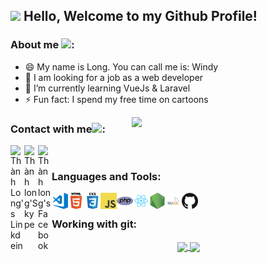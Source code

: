 <h2> <img src="https://emojis.slackmojis.com/emojis/images/1588315024/8823/hyperkitty.gif?1588315024" width="30" /> Hello, Welcome to my Github Profile! </h2>

### About me <img src="https://raw.githubusercontent.com/nguyenthanhlong11/nguyenthanhlong11/master/Assets/hi.gif" width="40px"/>:
- 😄 My name is Long. You can call me is: Windy<br/>
- 🤔 I am looking for a job as a web developer<br/>
- 🌱 I’m currently learning VueJs & Laravel<br/> 
- ⚡ Fun fact: I spend my free time on cartoons
<p>
 <img align="right" src="https://raw.githubusercontent.com/nguyenthanhlong11/nguyenthanhlong11/master/Assets/programmer.gif" width="310px alt="programmergif">
</p>

### Contact with me<img src="https://raw.githubusercontent.com/nguyenthanhlong11/nguyenthanhlong11/master/Assets/handshake.gif" height="32px">:
<a href="https://www.linkedin.com/in/thanh-long/">
  <img align="left" alt="Thành Long's Linkdein" width="22px" src="https://cdn.jsdelivr.net/npm/simple-icons@v3/icons/linkedin.svg" />
</a>
<a href="https://join.skype.com/invite/UwqRy00TIzKX">
  <img align="left" alt="Thành long'Skype" width="22px" src="http://simpleicon.com/wp-content/uploads/skype.png" />
</a>
<a href="https://www.facebook.com/thanh.long117/">
  <img align="left" alt="Thành long's Facebook" width="22px" src="https://cdn.jsdelivr.net/npm/simple-icons@v3/icons/facebook.svg" />
</a><br/>

### Languages and Tools: 
<img align="left" alt="Visual Studio Code" width="26px" src="https://raw.githubusercontent.com/github/explore/80688e429a7d4ef2fca1e82350fe8e3517d3494d/topics/visual-studio-code/visual-studio-code.png" />
<img align="left" alt="HTML5" width="26px" src="https://raw.githubusercontent.com/github/explore/80688e429a7d4ef2fca1e82350fe8e3517d3494d/topics/html/html.png" />
<img align="left" alt="CSS3" width="26px" src="https://raw.githubusercontent.com/github/explore/80688e429a7d4ef2fca1e82350fe8e3517d3494d/topics/css/css.png" />
<img align="left" alt="JavaScript" width="26px" src="https://raw.githubusercontent.com/github/explore/80688e429a7d4ef2fca1e82350fe8e3517d3494d/topics/javascript/javascript.png" />
<img align="left" alt="JavaScript" width="26px" src="https://raw.githubusercontent.com/github/explore/ccc16358ac4530c6a69b1b80c7223cd2744dea83/topics/php/php.png" />
<img align="left" alt="React.js" width="26px" src="https://raw.githubusercontent.com/github/explore/80688e429a7d4ef2fca1e82350fe8e3517d3494d/topics/react/react.png" />
<img align="left" alt="Node.js" width="26px" src="https://raw.githubusercontent.com/github/explore/80688e429a7d4ef2fca1e82350fe8e3517d3494d/topics/nodejs/nodejs.png" />
<img align="left" alt="MySQL" width="26px" src="https://raw.githubusercontent.com/github/explore/80688e429a7d4ef2fca1e82350fe8e3517d3494d/topics/mysql/mysql.png" />
<img align="left" alt="GitHub" width="26px" src="https://raw.githubusercontent.com/github/explore/78df643247d429f6cc873026c0622819ad797942/topics/github/github.png" />
<br/>

### Working with git:
<p align=center>
  <a href="https://github.com/nguyenthanhlong11">
    <img height=175 align="center" src="https://github-readme-stats.vercel.app/api?username=zumrudu-anka&show_icons=true&theme=gotham">
  </a>
  <a href="https://github.com/nguyenthanhlong11/github-readme-stats">
  <img height=175 align="center" src="https://github-readme-stats.vercel.app/api/top-langs/?username=zumrudu-anka&hide=c%23,powershell,java&title_color=2aa889&text_color=99d1ce&icon_color=2bbc8a&bg_color=0c1014&langs_count=8&layout=compact" />
  </a>
